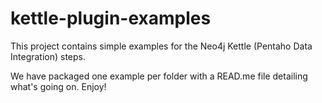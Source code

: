 # kettle-plugin-examples

This project contains simple examples for the Neo4j Kettle (Pentaho Data Integration) steps.

We have packaged one example per folder with a READ.me file detailing what's going on.
Enjoy!

